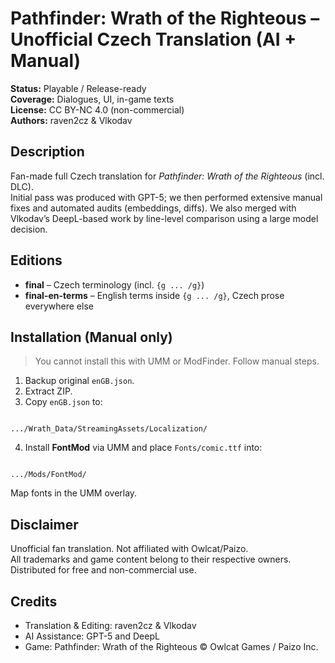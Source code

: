 # Pathfinder: Wrath of the Righteous – Unofficial Czech Translation (AI + Manual)

**Status:** Playable / Release-ready  
**Coverage:** Dialogues, UI, in-game texts  
**License:** CC BY-NC 4.0 (non-commercial)  
**Authors:** raven2cz & Vlkodav

## Description
Fan-made full Czech translation for *Pathfinder: Wrath of the Righteous* (incl. DLC).  
Initial pass was produced with GPT-5; we then performed extensive manual fixes and automated audits (embeddings, diffs). We also merged with Vlkodav’s DeepL-based work by line-level comparison using a large model decision.

## Editions
- **final** – Czech terminology (incl. `{g ... /g}`)  
- **final-en-terms** – English terms inside `{g ... /g}`, Czech prose everywhere else

## Installation (Manual only)
> You cannot install this with UMM or ModFinder. Follow manual steps.

1. Backup original `enGB.json`.  
2. Extract ZIP.  
3. Copy `enGB.json` to:
```

.../Wrath_Data/StreamingAssets/Localization/

```
4. Install **FontMod** via UMM and place `Fonts/comic.ttf` into:
```

.../Mods/FontMod/

```
Map fonts in the UMM overlay.

## Disclaimer
Unofficial fan translation. Not affiliated with Owlcat/Paizo.  
All trademarks and game content belong to their respective owners.  
Distributed for free and non-commercial use.

## Credits
- Translation & Editing: raven2cz & Vlkodav
- AI Assistance: GPT-5 and DeepL
- Game: Pathfinder: Wrath of the Righteous © Owlcat Games / Paizo Inc.

